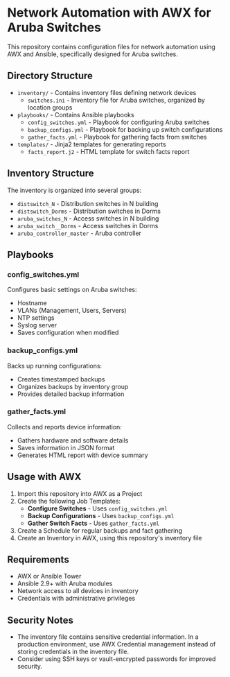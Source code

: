 # Network Automation with AWX for Aruba Switches

This repository contains configuration files for network automation using AWX and Ansible, specifically designed for Aruba switches.

## Directory Structure

- `inventory/` - Contains inventory files defining network devices
  - `switches.ini` - Inventory file for Aruba switches, organized by location groups
- `playbooks/` - Contains Ansible playbooks
  - `config_switches.yml` - Playbook for configuring Aruba switches
  - `backup_configs.yml` - Playbook for backing up switch configurations
  - `gather_facts.yml` - Playbook for gathering facts from switches
- `templates/` - Jinja2 templates for generating reports
  - `facts_report.j2` - HTML template for switch facts report

## Inventory Structure

The inventory is organized into several groups:
- `distswitch_N` - Distribution switches in N building
- `distswitch_Dorms` - Distribution switches in Dorms
- `aruba_switches_N` - Access switches in N building
- `aruba_switch__Dorms` - Access switches in Dorms
- `aruba_controller_master` - Aruba controller

## Playbooks

### config_switches.yml
Configures basic settings on Aruba switches:
- Hostname
- VLANs (Management, Users, Servers)
- NTP settings
- Syslog server
- Saves configuration when modified

### backup_configs.yml
Backs up running configurations:
- Creates timestamped backups
- Organizes backups by inventory group
- Provides detailed backup information

### gather_facts.yml
Collects and reports device information:
- Gathers hardware and software details
- Saves information in JSON format
- Generates HTML report with device summary

## Usage with AWX

1. Import this repository into AWX as a Project
2. Create the following Job Templates:
   - **Configure Switches** - Uses `config_switches.yml`
   - **Backup Configurations** - Uses `backup_configs.yml`
   - **Gather Switch Facts** - Uses `gather_facts.yml`
3. Create a Schedule for regular backups and fact gathering
4. Create an Inventory in AWX, using this repository's inventory file

## Requirements

- AWX or Ansible Tower
- Ansible 2.9+ with Aruba modules
- Network access to all devices in inventory
- Credentials with administrative privileges

## Security Notes

- The inventory file contains sensitive credential information. In a production environment, use AWX Credential management instead of storing credentials in the inventory file.
- Consider using SSH keys or vault-encrypted passwords for improved security.